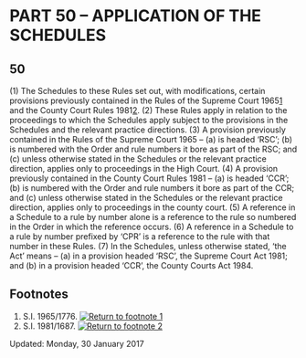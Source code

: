 # PART 50 – APPLICATION OF THE SCHEDULES
## 50
(1) The Schedules to these Rules set out, with modifications, certain provisions previously contained in the Rules of the Supreme Court 1965[1](https://www.justice.gov.uk/courts/procedure-rules/civil/rules/part50#f0189) and the County Court Rules 1981[2](https://www.justice.gov.uk/courts/procedure-rules/civil/rules/part50#f0190).
(2) These Rules apply in relation to the proceedings to which the Schedules apply subject to the provisions in the Schedules and the relevant practice directions.
(3) A provision previously contained in the Rules of the Supreme Court 1965 –
(a) is headed ‘RSC’;
(b) is numbered with the Order and rule numbers it bore as part of the RSC; and
(c) unless otherwise stated in the Schedules or the relevant practice direction, applies only to proceedings in the High Court.
(4) A provision previously contained in the County Court Rules 1981 –
(a) is headed ‘CCR’;
(b) is numbered with the Order and rule numbers it bore as part of the CCR; and
(c) unless otherwise stated in the Schedules or the relevant practice direction, applies only to proceedings in the county court.
(5) A reference in a Schedule to a rule by number alone is a reference to the rule so numbered in the Order in which the reference occurs.
(6) A reference in a Schedule to a rule by number prefixed by ‘CPR’ is a reference to the rule with that number in these Rules.
(7) In the Schedules, unless otherwise stated, ‘the Act’ means –
(a) in a provision headed ‘RSC’, the Supreme Court Act 1981; and
(b) in a provision headed ‘CCR’, the County Courts Act 1984.
## Footnotes
1. S.I. 1965/1776.
[![Return to footnote 1](https://www.justice.gov.uk/__data/assets/image/0009/18387/back_icon.gif)](https://www.justice.gov.uk/courts/procedure-rules/civil/rules/part50#backf0189)
2. S.I. 1981/1687.
[![Return to footnote 2](https://www.justice.gov.uk/__data/assets/image/0009/18387/back_icon.gif)](https://www.justice.gov.uk/courts/procedure-rules/civil/rules/part50#backf0190)

Updated: Monday, 30 January 2017
